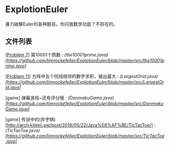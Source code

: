 # ExplotionEuler

暴力破解Euler的各种题目。你问我数学功底？不存在的。


## 文件列表

[[Problem   7](https://projecteuler.net/problem=7)] 第10001个质数 : *(the10001prime.java)[https://github.com/timrockefeller/ExplotionEuler/blob/master/src/the10001prime.java]*

[[Problem   11](https://projecteuler.net/problem=11)] 方阵中五个同线相邻的数字求积，输出最大 : *(LargestGrid.java)[https://github.com/timrockefeller/ExplotionEuler/blob/master/src/LargestGrid.java]*

[game] 弹幕游戏~还有评分哦 : *(DanmakuGame.java)[https://github.com/timrockefeller/ExplotionEuler/blob/master/src/DanmakuGame.java]*

[game] 传说中的(井字棋)[http://arch.kitekii.pw/post/2018/05/22/Java%E8%AF%BE/TicTacToe/] : *(TicTacToe.java)[https://github.com/timrockefeller/ExplotionEuler/blob/master/src/TicTacToe.java]*